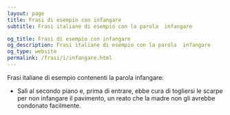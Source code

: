 ```yaml
---
layout: page
title: Frasi di esempio con infangare 
subtitle: Frasi italiane di esempio con la parola  infangare

og_title: Frasi di esempio con infangare 
og_description: Frasi italiane di esempio con la parola  infangare
og_type: website
permalink: /frasi/i/infangare.html
---
```


Frasi italiane di esempio contenenti la parola infangare:


- Salì al secondo piano e, prima di entrare, ebbe cura di togliersi le scarpe per non infangare il pavimento, un reato che la madre non gli avrebbe condonato facilmente.
